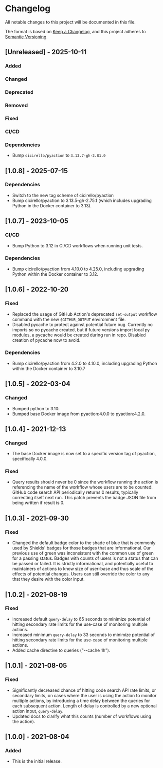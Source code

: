 # Changelog
All notable changes to this project will be documented in this file.

The format is based on [Keep a Changelog](https://keepachangelog.com/en/1.0.0/),
and this project adheres to [Semantic Versioning](https://semver.org/spec/v2.0.0.html).

## [Unreleased] - 2025-10-11

### Added
  
### Changed

### Deprecated

### Removed

### Fixed

### CI/CD

### Dependencies
* Bump `cicirello/pyaction` to `3.13.7-gh-2.81.0`
  

## [1.0.8] - 2025-07-15

### Dependencies
* Switch to the new tag scheme of cicirello/pyaction
* Bump cicirello/pyaction to 3.13.5-gh-2.75.1 (which includes upgrading Python in the Docker container to 3.13).


## [1.0.7] - 2023-10-05

### CI/CD
* Bump Python to 3.12 in CI/CD workflows when running unit tests.

### Dependencies
* Bump cicirello/pyaction from 4.10.0 to 4.25.0, including upgrading Python within the Docker container to 3.12.


## [1.0.6] - 2022-10-20

### Fixed
* Replaced the usage of GitHub Action's deprecated `set-output` workflow command with the new `$GITHUB_OUTPUT` environment file.
* Disabled pycache to protect against potential future bug. Currently no imports so no pycache created, but if future versions import local py modules, a pycache would be created during run in repo. Disabled creation of pycache now to avoid.

### Dependencies
* Bump cicirello/pyaction from 4.2.0 to 4.10.0, including upgrading Python within the Docker container to 3.10.7


## [1.0.5] - 2022-03-04

### Changed
* Bumped python to 3.10.
* Bumped base Docker image from pyaction:4.0.0 to pyaction:4.2.0.


## [1.0.4] - 2021-12-13

### Changed
* The base Docker image is now set to a specific version tag of pyaction,
  specifically 4.0.0.

### Fixed
* Query results should never be 0 since the workflow running the action is
  referencing the name of the workflow whose users are to be counted. GitHub
  code search API periodically returns 0 results, typically correcting itself next
  run. This patch prevents the badge JSON file from being written if result is 0.


## [1.0.3] - 2021-09-30

### Fixed
* Changed the default badge color to the shade of blue that is commonly used
  by Shields' badges for those badges that are informational. Our previous use
  of green was inconsistent with the common use of green for a passing status.
  Badges with counts of users is not a status that can be passed or failed. It
  is strictly informational, and potentially useful to maintainers of actions
  to know size of user-base and thus scale of the effects of potential changes.
  Users can still override the color to any that they desire with the color input.


## [1.0.2] - 2021-08-19

### Fixed
* Increased default `query-delay` to 65 seconds to minimize
  potential of hitting secondary rate limits for the use-case of
  monitoring multiple actions.
* Increased minimum `query-delay` to 33 seconds to minimize
  potential of hitting secondary rate limits for the use-case of
  monitoring multiple actions.
* Added cache directive to queries ("--cache 1h").


## [1.0.1] - 2021-08-05

### Fixed
* Significantly decreased chance of hitting code search API rate limits,
  or secondary limits, on cases where the user is using the action to 
  monitor multiple actions, by introducing a time delay between the queries
  for each subsequent action. Length of delay is controlled by a new optional
  action input, `query-delay`.
* Updated docs to clarify what this counts (number of workflows using the action).
   

## [1.0.0] - 2021-08-04

### Added
* This is the initial release.
